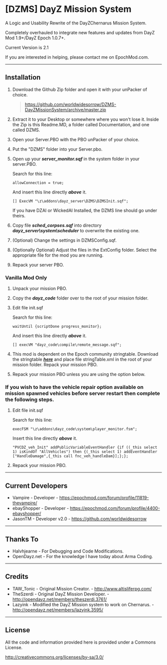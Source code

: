 **[DZMS] DayZ Mission System**
================

A Logic and Usability Rewrite of the DayZChernarus Mission System.

Completely overhauled to integrate new features and updates from DayZ Mod 1.9+/DayZ Epoch 1.0.7+.

Current Version is 2.1

If you are interested in helping, please contact me on EpochMod.com.

--------------------------
Installation
--------------------------
1.	Download the Github Zip folder and open it with your unPacker of choice.

	> https://github.com/worldwidesorrow/DZMS-DayZMissionSystem/archive/master.zip

2.	Extract it to your Desktop or somewhere where you won't lose it.
	Inside the Zip is this Readme.MD, a folder called Documentation, and one called DZMS.

3.	Open your Server.PBO with the PBO unPacker of your choice.

4.	Put the "DZMS" folder into your Server.pbo.

5.	Open up your ***server_monitor.sqf*** in the system folder in your server.PBO.

	Search for this line:

	```sqf
	allowConnection = true;
	```

	And insert this line directly ***above*** it.
	
	```sqf
	[] ExecVM "\z\addons\dayz_server\DZMS\DZMSInit.sqf";
	```

	If you have DZAI or WickedAI Installed, the DZMS line should go under theirs.
	
6.	Copy file ***sched_corpses.sqf*** into directory ***dayz_server\system\scheduler*** to overwrite the existing one.

7.	(Optional) Change the settings in DZMSConfig.sqf.

8.	(Optionally Optional) Adjust the files in the ExtConfig folder. Select the appropriate file for the mod you are running.

9.	Repack your server PBO.

### Vanilla Mod Only

1. Unpack your mission PBO.

2. Copy the ***dayz_code*** folder over to the root of your mission folder.

3. Edit file init.sqf

	Search for this line:

	```sqf
	waitUntil {scriptDone progress_monitor};
	```

	And insert this line directly ***above*** it.
	
	```sqf
	[] execVM "dayz_code\compile\remote_message.sqf";
	```
	
4. This mod is dependent on the Epoch community stringtable. Download the stringtable ***[here](https://github.com/oiad/communityLocalizations/)*** and place file stringTable.xml in the root of your mission folder. Repack your mission PBO.

5. Repack your mission PBO unless you are using the option below.



### If you wish to have the vehicle repair option available on mission spawned vehicles before server restart then complete the following steps.

1. Edit file init.sqf

	Search for this line:

	```sqf
	execFSM "\z\addons\dayz_code\system\player_monitor.fsm";
	```

	Insert this line directly ***above*** it.
	
	```sqf
	"PVCDZ_veh_Init" addPublicVariableEventHandler {if ((_this select 1) isKindOf "AllVehicles") then {(_this select 1) addEventHandler ["HandleDamage",{_this call fnc_veh_handleDam}];};};
	```
	
2. Repack your mission PBO.

--------------------------
Current Developers
--------------------------
* Vampire - Developer - https://epochmod.com/forum/profile/11819-thevampire/
* ebayShopper - Developer - https://epochmod.com/forum/profile/4400-ebayshopper/
* JasonTM - Developer v2.0 - https://github.com/worldwidesorrow

--------------------------
Thanks To
--------------------------
* Halvhjearne - For Debugging and Code Modifications.
* OpenDayz.net - For the knowledge I have today about Arma Coding.

--------------------------
Credits
--------------------------
* TAW_Tonic - Original Mission Creator. - http://www.altisliferpg.com/
* TheSzerdi - Original DayZ Mission Developer. - http://opendayz.net/members/theszerdi.3761/
* Lazyink - Modified the DayZ Mission system to work on Chernarus. - http://opendayz.net/members/lazyink.3595/

--------------------------
License
--------------------------
All the code and information provided here is provided under a Commons License.

http://creativecommons.org/licenses/by-sa/3.0/
